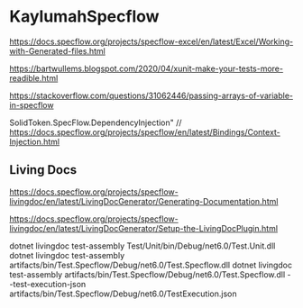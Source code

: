 # KaylumahSpecflow

https://docs.specflow.org/projects/specflow-excel/en/latest/Excel/Working-with-Generated-files.html

https://bartwullems.blogspot.com/2020/04/xunit-make-your-tests-more-readible.html



https://stackoverflow.com/questions/31062446/passing-arrays-of-variable-in-specflow

SolidToken.SpecFlow.DependencyInjection"
// https://docs.specflow.org/projects/specflow/en/latest/Bindings/Context-Injection.html

## Living Docs
https://docs.specflow.org/projects/specflow-livingdoc/en/latest/LivingDocGenerator/Generating-Documentation.html

https://docs.specflow.org/projects/specflow-livingdoc/en/latest/LivingDocGenerator/Setup-the-LivingDocPlugin.html

dotnet livingdoc test-assembly Test/Unit/bin/Debug/net6.0/Test.Unit.dll
dotnet livingdoc test-assembly artifacts/bin/Test.Specflow/Debug/net6.0/Test.Specflow.dll
dotnet livingdoc test-assembly artifacts/bin/Test.Specflow/Debug/net6.0/Test.Specflow.dll --test-execution-json artifacts/bin/Test.Specflow/Debug/net6.0/TestExecution.json